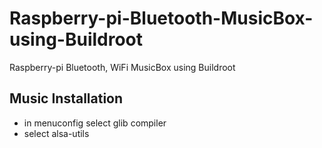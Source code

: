 # Raspberry-pi-Bluetooth-MusicBox-using-Buildroot
Raspberry-pi Bluetooth, WiFi MusicBox using Buildroot

## Music Installation
- in menuconfig select glib compiler
- select alsa-utils 
 ![]()
